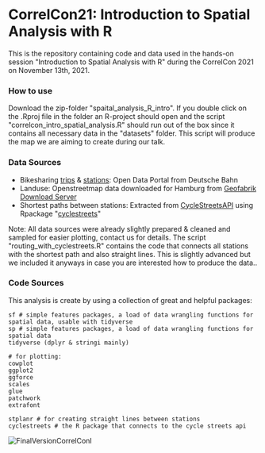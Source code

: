 # CorrelCon21: Introduction to Spatial Analysis with R

This is the repository containing code and data used in the hands-on session "Introduction to Spatial Analysis with R" during the CorrelCon 2021 on November 13th, 2021.


### How to use
Download the zip-folder "spaital_analysis_R_intro". If you double click on the .Rproj file in the folder an R-project should open and the script "correlcon_intro_spatial_analysis.R" should run out of the box since it contains all necessary data in the "datasets" folder. This script will produce the map we are aiming to create during our talk.

### Data Sources
- Bikesharing [trips](https://data.deutschebahn.com/dataset/data-call-a-bike/resource/b51f1366-15a1-4176-bbc0-74c2722faf9c.html) & [stations](https://data.deutschebahn.com/dataset/data-call-a-bike/resource/4007a81d-bb3d-46ed-9929-e3744d714aae.html): Open Data Portal from Deutsche Bahn
- Landuse: Openstreetmap data downloaded for Hamburg from [Geofabrik Download Server](https://download.geofabrik.de/europe/germany/hamburg.html)
- Shortest paths between stations: Extracted from [CycleStreetsAPI](https://www.cyclestreets.net/api/) using Rpackage "[cyclestreets](https://cran.r-project.org/web/packages/cyclestreets/index.html)"

Note: All data sources were already slightly prepared & cleaned and sampled for easier plotting, contact us for details. The script "routing_with_cyclestreets.R" contains the code that connects all stations with the shortest path and also straight lines. This is slightly advanced but we included it anyways in case you are interested how to produce the data..  

### Code Sources
This analysis is create by using a collection of great and helpful packages:

```
sf # simple features packages, a load of data wrangling functions for spatial data, usable with tidyverse
sp # simple features packages, a load of data wrangling functions for spatial data
tidyverse (dplyr & stringi mainly)

# for plotting:
cowplot
ggplot2
ggforce
scales
glue
patchwork
extrafont

stplanr # for creating straight lines between stations
cyclestreets # the R package that connects to the cycle streets api
```

![FinalVersionCorrelConI](https://user-images.githubusercontent.com/68635246/141644720-0313cdb6-340a-451a-bbe1-d88f7900a411.png)


